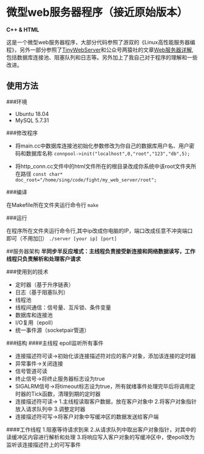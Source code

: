 # 微型web服务器程序（接近原始版本）

**C++ & HTML**


这是一个微型web服务器程序，大部分代码参照了游双的《Linux高性能服务器编程》，另外一部分参照了[TinyWebServer](https://github.com/qinguoyi/TinyWebServer "TinyWebServer")和公众号两猿社的文章[Web服务器详解](https://mp.weixin.qq.com/mp/appmsgalbum?__biz=MzAxNzU2MzcwMw==&action=getalbum&album_id=1339230165934882817&subscene=159&subscene=&scenenote=https%3A%2F%2Fmp.weixin.qq.com%2Fs%2FBfnNl-3jc_x5WPrWEJGdzQ#wechat_redirect "Web服务器详解"),包括数据库连接池、阻塞队列和日志等。另外加上了我自己对于程序的理解和一些改进。


## 使用方法

###环境

- Ubuntu 18.04
- MySQL 5.7.31

###修改程序

- 将main.cc中数据库连接池初始化参数修改为你自己的数据库用户名、用户密码和数据库名称
`connpool->init("localhost",0,"root","123","db",5);`

- 将http_conn.cc文件中的html文件所在的根目录改成你系统中该root文件夹所在路径
`const char* doc_root="/home/sing/code/fight/my_web_server/root";`

###编译

在Makefile所在文件夹运行命令行
`make`

###运行

在程序所在文件夹运行命令行,其中ip改成你电脑的IP，端口改成任意不冲突端口即可（不用加[]）
`./server [your ip] [port]`

##服务器架构
**半同步半反应堆式：主线程负责接受新连接和网络数据读写，工作线程只负责解析和处理客户请求**

###使用到的技术
- 定时器（基于升序链表）
- 日志（基于阻塞队列）
- 线程池
- 线程间通信：信号量、互斥锁、条件变量
- 数据库和连接池
- I/O复用（epoll）
- 统一事件源（socketpair管道）

###结构
####主线程 epoll监听所有事件
- 连接描述符可读->初始化该连接描述符对应的客户对象，添加该连接的定时器
- 异常事件->关闭连接
- 信号管道可读
 - 终止信号->将终止服务器标志设为true
 - SIGALRM信号->将timeout标志设为true，所有就绪事件处理完毕后将调用定时器的Tick函数，清理到期的定时器
- 连接描述符可读-> 
	1.主线程读取客户数据，放在客户对象中
	2.将客户对象指针放入请求队列中
	3.调整定时器
- 连接描述符可写->将客户对象中写缓冲区的数据发送给客户端

####工作线程 
1.阻塞等待请求到来
2.从请求队列中取出客户对象指针，对其中的读缓冲区内容进行解析和处理
3.将响应写入客户对象的写缓冲区中，使epoll改为监听该连接描述符上的可写事件